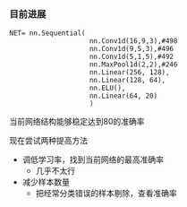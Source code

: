 
### 目前进展
```
NET= nn.Sequential(
                    nn.Conv1d(16,9,3),#498
                    nn.Conv1d(9,5,3),#496
                    nn.Conv1d(5,1,5),#492
                    nn.MaxPool1d(2,2),#246
                    nn.Linear(256, 128),
                    nn.Linear(128, 64),
                    nn.ELU(),
                    nn.Linear(64, 20)
                    )
``` 
当前网络结构能够稳定达到80的准确率
  
现在尝试两种提高方法
* 调低学习率，找到当前网络的最高准确率
  * 几乎不太行
* 减少样本数量
  * 把经常分类错误的样本剔除，查看准确率